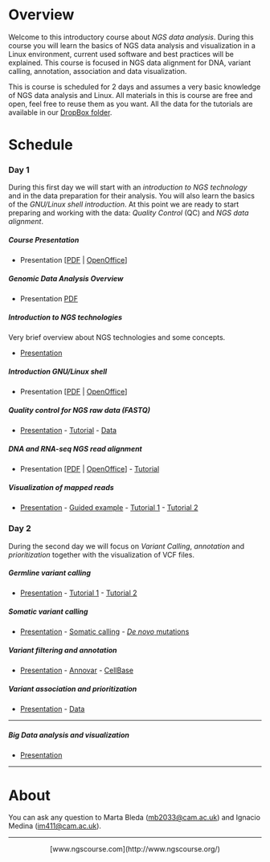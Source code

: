 # Overview

Welcome to this introductory course about _NGS data analysis_. During this course you will learn the basics of NGS data analysis and visualization in a Linux environment, current used software and best practices will be explained. This course is focused in NGS data alignment for DNA, variant calling, annotation, association and data visualization.

This is course is scheduled for 2 days and assumes a very basic knowledge of NGS data analysis and Linux. All materials in this is course are free and open, feel free to reuse them as you want. All the data for the tutorials are available in our [DropBox folder](https://www.dropbox.com/sh/4qkqch7gyt888h7/AABD_i9ShwryfAqGeJ0yqqF3a).


# Schedule

### Day 1

During this first day we will start with an _introduction to NGS technology_ and in the data preparation for their analysis. You will also learn the basics of the _GNU/Linux shell introduction_. At this point we are ready to start preparing and working with the data: _Quality Control_ (QC) and _NGS data alignment_.

##### Course Presentation
- Presentation [[PDF](Course_Materials/presentation/presentation_mda15.pdf) | [OpenOffice](Course_Materials/presentation/presentation_mda15.odp)]

##### Genomic Data Analysis Overview
- Presentation [PDF](Course_Materials/course_overview/Dopazo_Intro_Cambridge.pdf)

##### Introduction to NGS technologies
Very brief overview about NGS technologies and some concepts.
- [Presentation](Course_Materials/intro-ngs/ngs_introduction_mda15.pdf)

##### Introduction GNU/Linux shell
- Presentation [[PDF](Course_Materials/intro-linux/intro_Linux_mda15.pdf) | [OpenOffice](Course_Materials/intro-linux/intro_Linux_mda15.odp)]

##### Quality control for NGS raw data (FASTQ)
- [Presentation](Course_Materials/quality_control/presentation/quality_control_presentation.pdf) - [Tutorial](Course_Materials/quality_control/tutorial/quality_control.html) - [Data](https://www.dropbox.com/sh/4qkqch7gyt888h7/AAAqebBSC6JgDGq4emwNORCaa/quality_control)

##### DNA and RNA-seq NGS read alignment
- Presentation [[PDF](Course_Materials/alignment/presentation/ngs-read-mapping-imedina-mda15.pdf) | [OpenOffice](Course_Materials/alignment/presentation/ngs-read-mapping-imedina-mda15.odp)] - [Tutorial](Course_Materials/alignment/tutorial/example.html)

##### Visualization of mapped reads
- [Presentation](Course_Materials/visualization/presentation/2015-10-visualization_igv.pdf) - [Guided example](Course_Materials/visualization/tutorial/000_example.html) - [Tutorial 1](Course_Materials/visualization/tutorial/010_example.html) - [Tutorial 2](Course_Materials/visualization/tutorial/020_example.html)

### Day 2
During the second day we will focus on _Variant Calling_, _annotation_ and _prioritization_ together with the visualization of VCF files. 

##### Germline variant calling

- [Presentation](Course_Materials/variant_calling/presentation/2015-Cambridge_variant_calling.pdf) - [Tutorial 1](Course_Materials/variant_calling/tutorial/010_example.html) - [Tutorial 2](Course_Materials/variant_calling/tutorial/020_example.html)

##### Somatic variant calling

- [Presentation](Course_Materials/variant_calling/presentation/2015-Cambridge_variant_calling.pdf) - [Somatic calling](Course_Materials/variant_calling/tutorial/030_example.html) - [_De novo_ mutations](Course_Materials/variant_calling/tutorial/040_example.html)

##### Variant filtering and annotation

- [Presentation](Course_Materials/variant_annotation/presentation/2015-Cambridge_variant_annotation.pdf) - [Annovar](Course_Materials/variant_annotation/tutorial/annovar.html) - [CellBase](Course_Materials/variant_annotation/tutorial/cellbase.html)

##### Variant association and prioritization

- [Presentation](Course_Materials/variant_prioritization/presentation/2015-Cambridge_variant_prioritization.pdf) - [Data](https://www.dropbox.com/sh/4qkqch7gyt888h7/AADPzrs9NGg0PjVqnwQocUJUa/annotation/hpg-variant/examples)

----

##### Big Data analysis and visualization

- [Presentation](Course_Materials/big_data/big_data_presentation.pdf)


----

# About

You can ask any question to Marta Bleda (mb2033@cam.ac.uk) and Ignacio Medina (im411@cam.ac.uk).


----

<center>
[www.ngscourse.com](http://www.ngscourse.org/)
</center>
